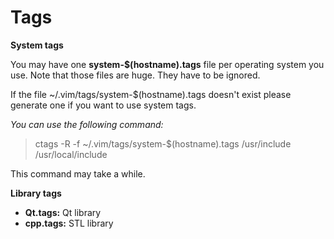 Tags
====

**System tags**

You may have one **system-$(hostname).tags** file per operating system you use. 
Note that those files are huge. They have to be ignored.

If the file ~/.vim/tags/system-$(hostname).tags doesn't exist please generate one if you want to use system tags.

*You can use the following command:*

> ctags -R -f ~/.vim/tags/system-$(hostname).tags /usr/include /usr/local/include

This command may take a while.

**Library tags**

 - **Qt.tags:** Qt library
 - **cpp.tags:** STL library
